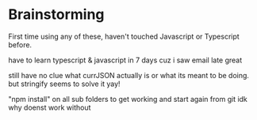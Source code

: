 # Brainstorming

First time using any of these, haven't touched Javascript or Typescript before.

have to learn typescript & javascript in 7 days cuz i saw email late great

still have no clue what currJSON actually is or what its meant to be doing. but stringify seems to solve it yay!

"npm install" on all sub folders to get working and start again from git idk why doenst work without
